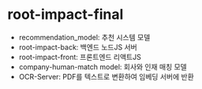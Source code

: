 # root-impact-final
- recommendation_model: 추천 시스템 모델
- root-impact-back: 백엔드 노드JS 서버
- root-impact-front: 프론트엔드 리액트JS
- company-human-match model: 회사와 인재 매칭 모델
- OCR-Server: PDF를 텍스트로 변환하여 임베딩 서버에 반환

